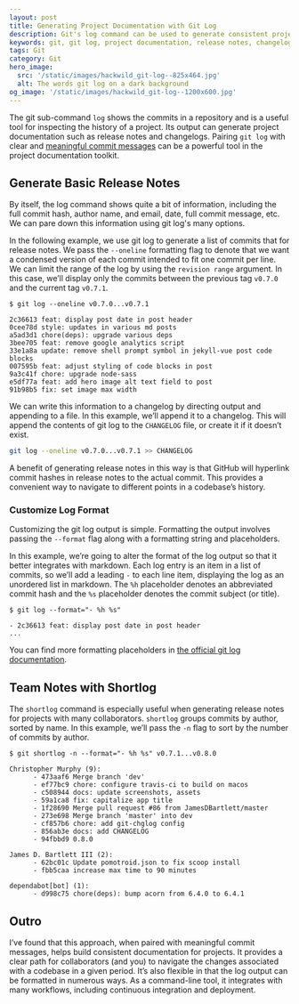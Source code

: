```yaml
---
layout: post
title: Generating Project Documentation with Git Log
description: Git's log command can be used to generate consistent project documentation, such as release notes and changelogs.
keywords: git, git log, project documentation, release notes, changelog, Christopher Murphy, tool, commit
tags: Git
category: Git
hero_image:
  src: '/static/images/hackwild_git-log--825x464.jpg'
  alt: The words git log on a dark background
og_image: '/static/images/hackwild_git-log--1200x600.jpg'
---
```


The git sub-command `log` shows the commits in a repository and is a useful tool for inspecting the history of a project. Its output can generate project documentation such as release notes and changelogs. Pairing `git log` with clear and [meaningful commit messages](/article/semantic-git-commits/) can be a powerful tool in the project documentation toolkit.

## Generate Basic Release Notes

By itself, the log command shows quite a bit of information, including the full commit hash, author name, and email, date, full commit message, etc. We can pare down this information using git log's many options.

In the following example, we use git log to generate a list of commits that for release notes. We pass the `--oneline` formatting flag to denote that we want a condensed version of each commit intended to fit one commit per line. We can limit the range of the log by using the `revision range` argument. In this case, we’ll display only the commits between the previous tag `v0.7.0` and the current tag `v0.7.1`.

```git
$ git log --oneline v0.7.0...v0.7.1

2c36613 feat: display post date in post header
0cee78d style: updates in various md posts
a5ad3d1 chore(deps): upgrade various deps
3bee705 feat: remove google analytics script
33e1a8a update: remove shell prompt symbol in jekyll-vue post code blocks
007595b feat: adjust styling of code blocks in post
9a3c41f chore: upgrade node-sass
e5df77a feat: add hero image alt text field to post
91b98b5 fix: set image max width
```

We can write this information to a changelog by directing output and appending to a file. In this example, we’ll append it to a changelog. This will append the contents of git log to the `CHANGELOG` file, or create it if it doesn’t exist.

```bash
git log --oneline v0.7.0...v0.7.1 >> CHANGELOG
```

A benefit of generating release notes in this way is that GitHub will hyperlink commit hashes in release notes to the actual commit. This provides a convenient way to navigate to different points in a codebase’s history.

### Customize Log Format

Customizing the git log output is simple. Formatting the output involves passing the `--format` flag along with a formatting string and placeholders.

In this example, we’re going to alter the format of the log output so that it better integrates with markdown. Each log entry is an item in a list of commits, so we’ll add a leading `-` to each line item, displaying the log as an unordered list in markdown. The `%h` placeholder denotes an abbreviated commit hash and the `%s` placeholder denotes the commit subject (or title).

```git
$ git log --format="- %h %s"

- 2c36613 feat: display post date in post header
...
```

You can find more formatting placeholders in [the official git log documentation](https://www.git-scm.com/docs/git-log).

## Team Notes with Shortlog

The `shortlog` command is especially useful when generating release notes for projects with many collaborators. `shortlog` groups commits by author, sorted by name. In this example, we’ll pass the `-n` flag to sort by the number of commits by author.

```git
$ git shortlog -n --format="- %h %s" v0.7.1...v0.8.0

Christopher Murphy (9):
      - 473aaf6 Merge branch 'dev'
      - ef77bc9 chore: configure travis-ci to build on macos
      - c508944 docs: update screenshots, assets
      - 59a1ca8 fix: capitalize app title
      - 1f28690 Merge pull request #86 from JamesDBartlett/master
      - 273e698 Merge branch 'master' into dev
      - cf857b6 chore: add git-chglog config
      - 856ab3e docs: add CHANGELOG
      - 94fbbd9 0.8.0

James D. Bartlett III (2):
      - 62bc01c Update pomotroid.json to fix scoop install
      - fbb5caa increase max time to 90 minutes

dependabot[bot] (1):
      - d998c75 chore(deps): bump acorn from 6.4.0 to 6.4.1
```

## Outro

I’ve found that this approach, when paired with meaningful commit messages, helps build consistent documentation for projects. It provides a clear path for collaborators (and you) to navigate the changes associated with a codebase in a given period. It’s also flexible in that the log output can be formatted in numerous ways. As a command-line tool, it integrates with many workflows, including continuous integration and deployment.
